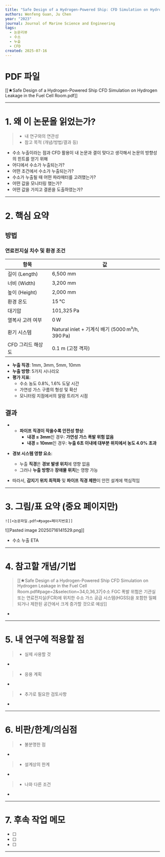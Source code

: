 ```yaml
---
title: "Safe Design of a Hydrogen-Powered Ship: CFD Simulation on Hydrogen Leakage in the Fuel Cell Room"
authors: Wenfeng Guan, Ju Chen
year: "2023"
journal: Journal of Marine Science and Engineering
tags:
  - 논문리뷰
  - 수소
  - 누출
  - CFD
created: 2025-07-16
---
```

#  PDF 파일  

[[★Safe Design of a Hydrogen-Powered Ship CFD Simulation on Hydrogen Leakage in the Fuel Cell Room.pdf]]

---

# 1. 왜 이 논문을 읽었는가?
> - 내 연구와의 연관성
> - 참고 목적 (개념/방법/결과 등)

- 수소 누출이라는 점과 CFD 활용이 내 논문과 결이 맞다고 생각해서 논문의 방향성의 힌트를 얻기 위해 
- 어디에서 수소가 누출되는가?
- 어떤 조건에서 수소가 누출되는가?
- 수소가 누출될 때 어떤 파라매터를 고려했는가?
- 어떤 값을 모니터링 했는가?
- 어떤 값을 가지고 결론을 도출하였는가?

---

# 2. 핵심 요약

## 방법

### 연료전지실 치수 및 환경 조건

| 항목          | 값                                          |
| ----------- | ------------------------------------------ |
| 길이 (Length) | 6,500 mm                                   |
| 너비 (Width)  | 3,200 mm                                   |
| 높이 (Height) | 2,000 mm                                   |
| 환경 온도       | 15 °C                                      |
| 대기압         | 101,325 Pa                                 |
| 열복사 고려 여부   | 0 W                                        |
| 환기 시스템      | Natural inlet + 기계식 배기 (5000 m³/h, 390 Pa) |
| CFD 그리드 해상도 | 0.1 m (고정 격자)                              |

- **누출 직경**: 1mm, 3mm, 5mm, 10mm
- **누출 방향**: 5가지 시나리오
- **평가 지표**:
    - 수소 농도 0.8%, 1.6% 도달 시간
    - 가연성 가스 구름의 형성 및 확산
    - 모니터링 지점에서의 알람 트리거 시점

## 결과
- - **파이프 직경이 작을수록 안전성 향상**:
    - **내경 ≤ 3mm**인 경우: **가연성 가스 폭발 위험 없음**
    - **내경 = 10mm**인 경우: **누출 6초 이내에 대부분 위치에서 농도 4.0% 초과**
- **경보 시스템 영향 요소**:
    - 누출 **직경**은 **경보 발생 위치**에 영향 없음
    - 그러나 **누출 방향**과 **장애물 위치**는 영향 가능

- 따라서, **감지기 위치 최적화** 및 **파이프 직경 제한**이 안전 설계에 핵심적임


---

# 3. 그림/표 요약 (중요 페이지만)
`![[<논문파일.pdf>#page=페이지번호]]`

![[Pasted image 20250716141529.png]]
- 수소 누출 ETA 


---

# 4. 참고할 개념/기법
>  [[★Safe Design of a Hydrogen-Powered Ship CFD Simulation on Hydrogen Leakage in the Fuel Cell Room.pdf#page=2&selection=34,0,36,37|수소 FGC 폭발 위험은 기관실 또는 연료전지실(FCR)에 위치한 수소 가스 공급 시스템(HGSS)을 포함한 밀폐되거나 제한된 공간에서 크게 증가할 것으로 예상]]
- 

---

# 5. 내 연구에 적용할 점
> - 실제 사용할 것
- 

> - 응용 계획
- 

> - 추가로 필요한 검토사항
- 


---
# 6. 비판/한계/의심점
> - 불분명한 점
- 

>- 설계상의 한계
- 

> - 나와 다른 조건
- 

---

# 7. 후속 작업 메모
- [ ] 
- [ ] 
- [ ] 

---
